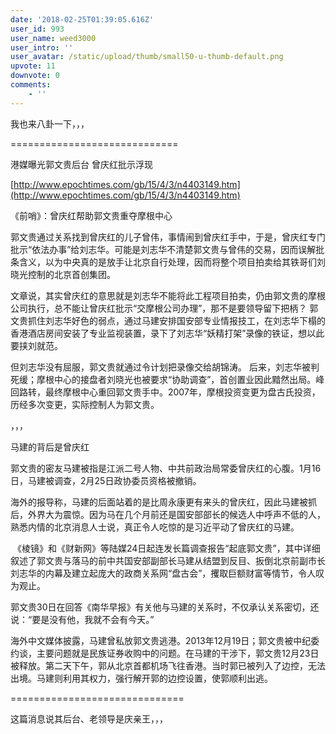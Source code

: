 ```yaml
---
date: '2018-02-25T01:39:05.616Z'
user_id: 993
user_name: weed3000
user_intro: ''
user_avatar: /static/upload/thumb/small50-u-thumb-default.png
upvote: 11
downvote: 0
comments:
    - ''
---
```


我也来八卦一下，，，

\=============================

港媒曝光郭文贵后台 曾庆红批示浮现 

[http://www.epochtimes.com/gb/15/4/3/n4403149.htm](http://www.epochtimes.com/gb/15/4/3/n4403149.htm)

《前哨》：曾庆红帮助郭文贵重夺摩根中心  

郭文贵通过关系找到曾庆红的儿子曾伟，事情闹到曾庆红手中，于是，曾庆红专门批示“依法办事”给刘志华。可能是刘志华不清楚郭文贵与曾伟的交易，因而误解批条含义，以为中央真的是放手让北京自行处理，因而将整个项目拍卖给其铁哥们刘晓光控制的北京首创集团。

文章说，其实曾庆红的意思就是刘志华不能将此工程项目拍卖，仍由郭文贵的摩根公司执行，总不能让曾庆红批示“交摩根公司办理”，那不是要领导留下把柄？ 郭文贵抓住刘志华好色的弱点，通过马建安排国安部专业情报技工，在刘志华下榻的香港酒店房间安装了专业监视装置，录下了刘志华“妖精打架”录像的铁证，想以此要挟刘就范。

但刘志华没有屈服，郭文贵就通过令计划把录像交给胡锦涛。 后来，刘志华被判死缓；摩根中心的接盘者刘晓光也被要求“协助调查”，首创置业因此黯然出局。峰回路转，最终摩根中心重回郭文贵手中。2007年，摩根投资变更为盘古氏投资，历经多次变更，实际控制人为郭文贵。

，，，

马建的背后是曾庆红   

郭文贵的密友马建被指是江派二号人物、中共前政治局常委曾庆红的心腹。1月16日，马建被调查，2月25日政协委员资格被撤销。

海外的报导称，马建的后面站着的是比周永康更有来头的曾庆红，因此马建被抓后，外界大为震惊。因为马在几个月前还是国安部部长的候选人中呼声不低的人，熟悉内情的北京消息人士说，真正令人吃惊的是习近平动了曾庆红的马建。

 《棱镜》和《财新网》等陆媒24日起连发长篇调查报告“起底郭文贵”，其中详细叙述了郭文贵与落马的前中共国安部副部长马建从结盟到反目、扳倒北京前副市长刘志华的内幕及建立起庞大的政商关系网“盘古会”，攫取巨额财富等情节，令人叹为观止。

郭文贵30日在回答《南华早报》有关他与马建的关系时，不仅承认关系密切，还说：“要是没有他，我就不会有今天。”

海外中文媒体披露，马建曾私放郭文贵逃港。2013年12月19日；郭文贵被中纪委约谈，主要问题就是民族证券收购中的问题。在马建的干涉下，郭文贵12月23日被释放。第二天下午，郭从北京首都机场飞往香港。当时郭已被列入了边控，无法出境。马建则利用其权力，强行解开郭的边控设置，使郭顺利出逃。  

\==============================

这篇消息说其后台、老领导是庆亲王，，，
